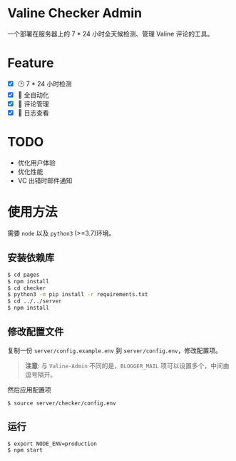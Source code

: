 # Valine Checker Admin
一个部署在服务器上的 7 * 24 小时全天候检测、管理 Valine 评论的工具。

# Feature
- [x] 🕑 7 * 24 小时检测  
- [x] 🤖 全自动化  
- [x] 🎉 评论管理  
- [x] 📝 日志查看

# TODO
- 优化用户体验
- 优化性能
- VC 出错时邮件通知

# 使用方法
需要 `node` 以及 `python3` (>=3.7)环境。
## 安装依赖库
```bash
$ cd pages
$ npm install
$ cd checker
$ python3 -m pip install -r requirements.txt
$ cd ../../server
$ npm install
```
## 修改配置文件
复制一份 `server/config.example.env` 到 `server/config.env`，修改配置项。    
> **注意**: 与 `Valine-Admin` 不同的是，`BLOGGER_MAIL` 项可以设置多个，中间由逗号隔开。

然后应用配置项
```shell
$ source server/checker/config.env
```

## 运行
```shell
$ export NODE_ENV=production
$ npm start
```